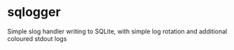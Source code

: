 # sqlogger
Simple slog handler writing to SQLite, with simple log rotation and additional coloured stdout logs
